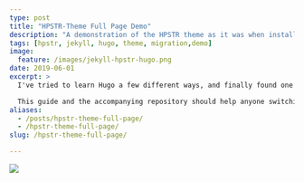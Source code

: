 ```yaml
---
type: post
title: "HPSTR-Theme Full Page Demo"
description: "A demonstration of the HPSTR theme as it was when installed."
tags: [hpstr, jekyll, hugo, theme, migration,demo]
image:
  feature: /images/jekyll-hpstr-hugo.png
date: 2019-06-01
excerpt: >
  I've tried to learn Hugo a few different ways, and finally found one that works for me, and I hope will work well for anyone.

  This guide and the accompanying repository should help anyone switching from either Jekyll to Hugo, *or* Hugo to Jekyll.
aliases:
  - /posts/hpstr-theme-full-page/
  - /hpstr-theme-full-page/
slug: /hpstr-theme-full-page/

---
```



![](https://infominer.id/web-work/images/Webwork.tools-HPSTR-DEMO-Tools-Digital-Transformation.jpg)